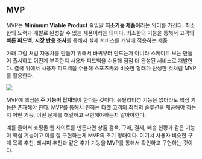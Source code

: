 ## MVP
MVP는 **Minimum Viable Product** 줄임말
**최소기능 제품**이라는 의미를 가진다. 최소한의 노력과 개발로 완성할 수 있는 제품이라는 의미다.
최소한의 기능을 통해서 고객의 **빠른 피드백**, **시장 반응 조사**를 통해서 실제 서비스를 개발에 적용하는 제품

아래 그림 처럼 자동차를 만들기 위해서 바퀴부터 만드는게 아니라 스케이트 보는 만들어 출시하고 어떤게 부족한지 사용자 피드백을 수용해 점점 더 완성된 서비스로 개발한다.
결국 위에서 사용자 피드백을 수용해 스포츠카와 비슷한 형태가 탄생한 것처럼 MVP를 활용한다.

![](https://velog.velcdn.com/images/kimdodo/post/e08c9e9f-e021-4b7d-b4bb-17bea634bc27/image.png)

MVP에 핵심은 **주 기능이 탑재**되야 한다는 것이다. 유틸리티성 기능은 없더라도 핵심 기능은 존재해야 한다.
MVP를 통해서 원하는 타겟 고객의 최적의 솔루션을 제공해야 하는지 어떤 기능, 어떤 문제를 해결하고 구현해야하는지 알아야한다.

예를 들어서 쇼핑몰 웹 사이트를 만든다면
상품 검색, 구매, 결제, 배송 현황과 같은 기능이 핵심 기능이고 이를 잘 구현하는게 MVP의 초기 형태이다.
여기서 사용자 비슷한 구매 목록 추천, 레시피 추천과 같은 추가 기능을 MVP를 통해서 확인하고 구현하는 것이다.
